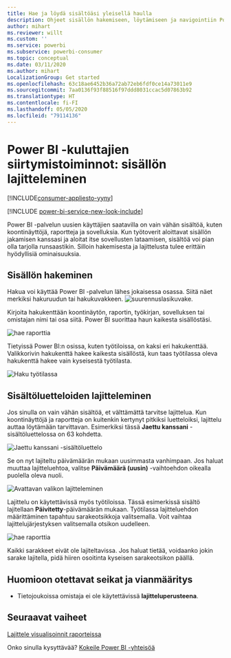 ```yaml
---
title: Hae ja löydä sisältöäsi yleisellä haulla
description: Ohjeet sisällön hakemiseen, löytämiseen ja navigointiin Power BI -palvelussa
author: mihart
ms.reviewer: willt
ms.custom: ''
ms.service: powerbi
ms.subservice: powerbi-consumer
ms.topic: conceptual
ms.date: 03/11/2020
ms.author: mihart
LocalizationGroup: Get started
ms.openlocfilehash: 63c18ae6452b36a72ab72eb6fdf0ce14a73011e9
ms.sourcegitcommit: 7aa0136f93f88516f97ddd8031ccac5d07863b92
ms.translationtype: HT
ms.contentlocale: fi-FI
ms.lasthandoff: 05/05/2020
ms.locfileid: "79114136"
---
```

# <a name="navigation-for-power-bi-consumers-global-search"></a>Power BI -kuluttajien siirtymistoiminnot: sisällön lajitteleminen

[!INCLUDE[consumer-appliesto-yyny](../includes/consumer-appliesto-yyny.md)]

[!INCLUDE [power-bi-service-new-look-include](../includes/power-bi-service-new-look-include.md)]


Power BI -palvelun uusien käyttäjien saatavilla on vain vähän sisältöä, kuten koontinäyttöjä, raportteja ja sovelluksia. Kun työtoverit aloittavat sisällön jakamisen kanssasi ja aloitat itse sovellusten lataamisen, sisältöä voi pian olla tarjolla runsaastikin. Silloin hakemisesta ja lajittelusta tulee erittäin hyödyllisiä ominaisuuksia.

## <a name="searching-for-content"></a>Sisällön hakeminen
 Hakua voi käyttää Power BI -palvelun lähes jokaisessa osassa. Siitä näet merkiksi hakuruudun tai hakukuvakkeen. ![suurennuslasikuvake](./media/end-user-search-sort/power-bi-search-icon.png).

 Kirjoita hakukenttään koontinäytön, raportin, työkirjan, sovelluksen tai omistajan nimi tai osa siitä. Power BI suorittaa haun kaikesta sisällöstäsi. 

 ![hae raporttia](./media/end-user-search-sort/power-bi-search-field.png) 

 Tietyissä Power BI:n osissa, kuten työtiloissa, on kaksi eri hakukenttää. Valikkorivin hakukenttä hakee kaikesta sisällöstä, kun taas työtilassa oleva hakukenttä hakee vain kyseisestä työtilasta.

 ![Haku työtilassa](./media/end-user-search-sort/power-bi-search-fields.png) 

## <a name="sorting-content-lists"></a>Sisältöluetteloiden lajitteleminen

Jos sinulla on vain vähän sisältöä, et välttämättä tarvitse lajittelua.  Kun koontinäyttöjä ja raportteja on kuitenkin kertynyt pitkiksi luetteloiksi, lajittelu auttaa löytämään tarvittavan. Esimerkiksi tässä **Jaettu kanssani** -sisältöluettelossa on 63 kohdetta. 

![Jaettu kanssani -sisältöluettelo](./media/end-user-search-sort/power-bi-long-lists.png)

Se on nyt lajiteltu päivämäärän mukaan uusimmasta vanhimpaan. Jos haluat muuttaa lajitteluehtoa, valitse **Päivämäärä (uusin)** -vaihtoehdon oikealla puolella oleva nuoli.

![Avattavan valikon lajitteleminen](./media/end-user-search-sort/power-bi-sort-date.png)


Lajittelu on käytettävissä myös työtiloissa. Tässä esimerkissä sisältö lajitellaan **Päivitetty**-päivämäärän mukaan. Työtilassa lajitteluehdon määrittäminen tapahtuu sarakeotsikkoja valitsemalla. Voit vaihtaa lajittelujärjestyksen valitsemalla otsikon uudelleen. 

![hae raporttia](./media/end-user-search-sort/power-bi-workspace-sort.png)

Kaikki sarakkeet eivät ole lajiteltavissa. Jos haluat tietää, voidaanko jokin sarake lajitella, pidä hiiren osoitinta kyseisen sarakeotsikon päällä.


## <a name="considerations-and-troubleshooting"></a>Huomioon otettavat seikat ja vianmääritys
* Tietojoukoissa omistaja ei ole käytettävissä **lajitteluperusteena**.

## <a name="next-steps"></a>Seuraavat vaiheet
[Lajittele visualisoinnit raporteissa](end-user-change-sort.md)

Onko sinulla kysyttävää? [Kokeile Power BI -yhteisöä](https://community.powerbi.com/)
